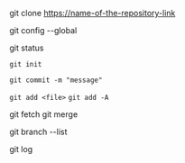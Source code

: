 git clone <https://name-of-the-repository-link>

git config --global

git status

`git init`

`git commit -m "message"`

`git add <file>`
`git add -A`


git fetch
git merge

git branch --list

git log
